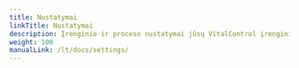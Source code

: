 ```yaml
---
title: Nustatymai
linkTitle: Nustatymai
description: Įrenginio ir proceso nustatymai jūsų VitalControl įrenginiui
weight: 100
manualLink: /lt/docs/settings/
---
```

<script>
  window.location.href = "/lt/docs/settings/";
</script>
